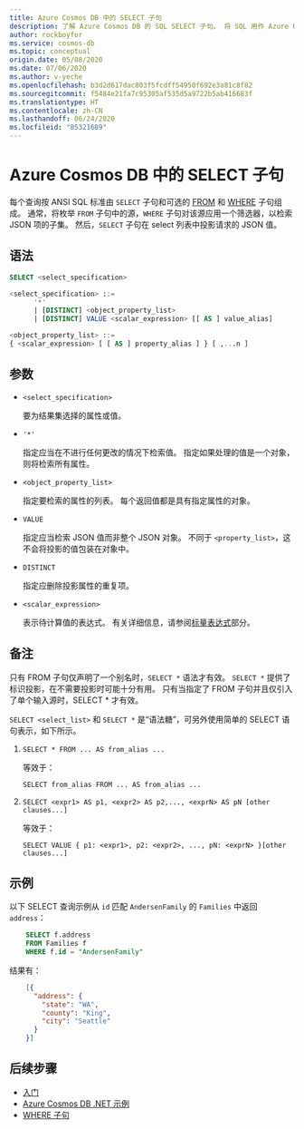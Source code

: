 ```yaml
---
title: Azure Cosmos DB 中的 SELECT 子句
description: 了解 Azure Cosmos DB 的 SQL SELECT 子句。 将 SQL 用作 Azure Cosmos DB JSON 查询语言。
author: rockboyfor
ms.service: cosmos-db
ms.topic: conceptual
origin.date: 05/08/2020
ms.date: 07/06/2020
ms.author: v-yeche
ms.openlocfilehash: b3d2d617dac803f5fcdff54950f692e3a81c8f82
ms.sourcegitcommit: f5484e21fa7c95305af535d5a9722b5ab416683f
ms.translationtype: HT
ms.contentlocale: zh-CN
ms.lasthandoff: 06/24/2020
ms.locfileid: "85321689"
---
```

# <a name="select-clause-in-azure-cosmos-db"></a>Azure Cosmos DB 中的 SELECT 子句

每个查询按 ANSI SQL 标准由 `SELECT` 子句和可选的 [FROM](sql-query-from.md) 和 [WHERE](sql-query-where.md) 子句组成。 通常，将枚举 `FROM` 子句中的源，`WHERE` 子句对该源应用一个筛选器，以检索 JSON 项的子集。 然后，`SELECT` 子句在 select 列表中投影请求的 JSON 值。

## <a name="syntax"></a>语法

```sql
SELECT <select_specification>  

<select_specification> ::=
      '*'
      | [DISTINCT] <object_property_list>
      | [DISTINCT] VALUE <scalar_expression> [[ AS ] value_alias]  

<object_property_list> ::=
{ <scalar_expression> [ [ AS ] property_alias ] } [ ,...n ]  
```  

## <a name="arguments"></a>参数

- `<select_specification>`  

    要为结果集选择的属性或值。  

- `'*'`  

    指定应当在不进行任何更改的情况下检索值。 指定如果处理的值是一个对象，则将检索所有属性。  

- `<object_property_list>`  

    指定要检索的属性的列表。 每个返回值都是具有指定属性的对象。  

- `VALUE`  

    指定应当检索 JSON 值而非整个 JSON 对象。 不同于 `<property_list>`，这不会将投影的值包装在对象中。  

- `DISTINCT`

    指定应删除投影属性的重复项。  

- `<scalar_expression>`  

    表示待计算值的表达式。 有关详细信息，请参阅[标量表达式](sql-query-scalar-expressions.md)部分。  

## <a name="remarks"></a>备注

只有 FROM 子句仅声明了一个别名时，`SELECT *` 语法才有效。 `SELECT *` 提供了标识投影，在不需要投影时可能十分有用。 只有当指定了 FROM 子句并且仅引入了单个输入源时，SELECT * 才有效。  

`SELECT <select_list>` 和 `SELECT *` 是“语法糖”，可另外使用简单的 SELECT 语句表示，如下所示。  

1. `SELECT * FROM ... AS from_alias ...`  

    等效于：  

    `SELECT from_alias FROM ... AS from_alias ...`  

2. `SELECT <expr1> AS p1, <expr2> AS p2,..., <exprN> AS pN [other clauses...]`  

    等效于：  

    `SELECT VALUE { p1: <expr1>, p2: <expr2>, ..., pN: <exprN> }[other clauses...]`  

## <a name="examples"></a>示例

以下 SELECT 查询示例从 `id` 匹配 `AndersenFamily` 的 `Families` 中返回 `address`：

```sql
    SELECT f.address
    FROM Families f
    WHERE f.id = "AndersenFamily"
```

结果有：

```json
    [{
      "address": {
        "state": "WA",
        "county": "King",
        "city": "Seattle"
      }
    }]
```

## <a name="next-steps"></a>后续步骤

- [入门](sql-query-getting-started.md)
- [Azure Cosmos DB .NET 示例](https://github.com/Azure/azure-cosmos-dotnet-v3)
- [WHERE 子句](sql-query-where.md)

<!-- Update_Description: update meta properties, wording update, update link -->